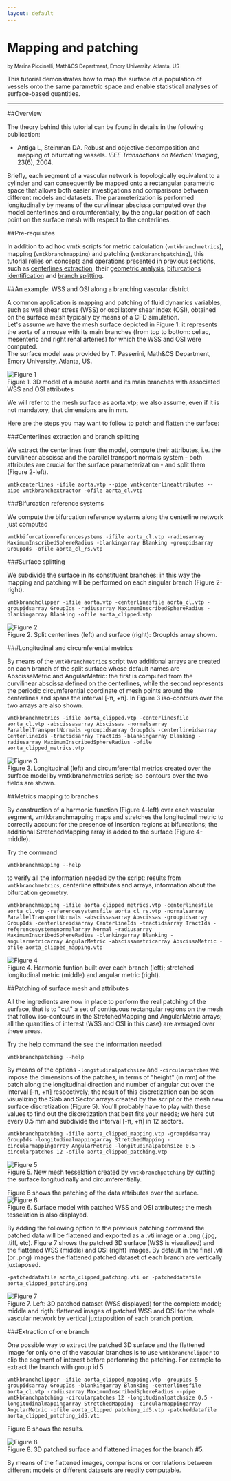 ```yaml
---
layout: default
---
```


Mapping and patching
==========

<sub>by Marina Piccinelli, Math&CS Department, Emory University, Atlanta, US</sub>

This tutorial demonstrates how to map the surface of a population of vessels onto the same parametric space and enable statistical analyses of surface-based quantities.

---

##Overview

The theory behind this tutorial can be found in details in the following publication:

+ Antiga L, Steinman DA. Robust and objective decomposition and mapping of bifurcating vessels. *IEEE Transactions on Medical Imaging*, 23(6), 2004. 

Briefly, each segment of a vascular network is topologically equivalent to a cylinder and can consequently be mapped onto a rectangular parametric space that allows both easier investigations and comparisons between different models and datasets. The parameterization is performed longitudinally by means of the curvilinear abscissa computed over the model centerlines and circumferentially, by the angular position of each point on the surface mesh with respect to the centerlines.

##Pre-requisites

In addition to ad hoc vmtk scripts for metric calculation (`vmtkbranchmetrics`), mapping (`vmtkbranchmapping`) and patching (`vmtkbranchpatching`), this tutorial relies on concepts and operations presented in previous sections, such as [centerlines extraction](/Tutorials/Centerlines), their [geometric analysis](/Tutorials/GeometricAnalysis), [bifurcations identification](/Tutorials/GeometricAnalysis) and [branch splitting](/Tutorials/BranchSplitting).

##An example: WSS and OSI along a branching vascular district

A common application is mapping and patching of fluid dynamics variables, such as wall shear stress (WSS) or oscillatory shear index (OSI), obtained on the surface mesh typically by means of a CFD simulation.<br>
Let's assume we have the mesh surface depicted in Figure 1: it represents the aorta of a mouse with its main branches (from top to bottom: celiac, mesenteric and right renal arteries) for which the WSS and OSI were computed.<br>
The surface model was provided by T. Passerini, Math&CS Department, Emory University, Atlanta, US.

![Figure 1](/media/Tutorials/MapPatchFigure1.png)
<br>Figure 1. 3D model of a mouse aorta and its main branches with associated WSS and OSI attributes

We will refer to the mesh surface as aorta.vtp; we also assume, even if it is not mandatory, that dimensions are in mm.

Here are the steps you may want to follow to patch and flatten the surface:

###Centerlines extraction and branch splitting

We extract the centerlines from the model, compute their attributes, i.e. the curvilinear abscissa and the parallel transport normals system - both attributes are crucial for the surface parameterization - and split them (Figure 2-left).

    vmtkcenterlines -ifile aorta.vtp --pipe vmtkcenterlineattributes --pipe vmtkbranchextractor -ofile aorta_cl.vtp

###Bifurcation reference systems

We compute the bifurcation reference systems along the centerline network just computed

    vmtkbifurcationreferencesystems -ifile aorta_cl.vtp -radiusarray MaximumInscribedSphereRadius -blankingarray Blanking -groupidsarray GroupIds -ofile aorta_cl_rs.vtp

###Surface splitting

We subdivide the surface in its constituent branches: in this way the mapping and patching will be performed on each singular branch (Figure 2-right).

    vmtkbranchclipper -ifile aorta.vtp -centerlinesfile aorta_cl.vtp -groupidsarray GroupIds -radiusarray MaximumInscribedSphereRadius -blankingarray Blanking -ofile aorta_clipped.vtp 

![Figure 2](/media/Tutorials/MapPatchFigure2.png)
<br>Figure 2. Split centerlines (left) and surface (right): GroupIds array shown.

###Longitudinal and circumferential metrics

By means of the `vmtkbranchmetrics` script two additional arrays are created on each branch of the split surface whose default names are AbscissaMetric and AngularMetric: the first is computed from the curvilinear abscissa defined on the centerlines, while the second represents the periodic circumferential coordinate of mesh points around the centerlines and spans the interval [-&pi;, +&pi;]. In Figure 3 iso-contours over the two arrays are also shown.

    vmtkbranchmetrics -ifile aorta_clipped.vtp -centerlinesfile aorta_cl.vtp -abscissasarray Abscissas -normalsarray ParallelTransportNormals -groupidsarray GroupIds -centerlineidsarray CenterlineIds -tractidsarray TractIds -blankingarray Blanking -radiusarray MaximumInscribedSphereRadius -ofile aorta_clipped_metrics.vtp

![Figure 3](/media/Tutorials/MapPatchFigure3.png)
<br>Figure 3. Longitudinal (left) and circumferential metrics created over the surface model by vmtkbranchmetrics script; iso-contours over the two fields are shown.

##Metrics mapping to branches

By construction of a harmonic function (Figure 4-left) over each vascular segment, vmtkbranchmapping maps and stretches the longitudinal metric to correctly account for the presence of insertion regions at bifurcations; the additional StretchedMapping array is added to the surface (Figure 4-middle).

Try the command

    vmtkbranchmapping --help

to verify all the information needed by the script: results from `vmtkbranchmetrics`, centerline attributes and arrays, information about the bifurcation geometry.

    vmtkbranchmapping -ifile aorta_clipped_metrics.vtp -centerlinesfile aorta_cl.vtp -referencesystemsfile aorta_cl_rs.vtp -normalsarray ParallelTransportNormals -abscissasarray Abscissas -groupidsarray GroupIds -centerlineidsarray CenterlineIds -tractidsarray TractIds -referencesystemsnormalarray Normal -radiusarray MaximumInscribedSphereRadius -blankingarray Blanking -angularmetricarray AngularMetric -abscissametricarray AbscissaMetric -ofile aorta_clipped_mapping.vtp

![Figure 4](/media/Tutorials/MapPatchFigure4.png)
<br>Figure 4. Harmonic funtion built over each branch (left); stretched longitudinal metric (middle) and angular metric (right).

##Patching of surface mesh and attributes

All the ingredients are now in place to perform the real patching of the surface, that is to "cut" a set of contiguous rectangular regions on the mesh that follow iso-contours in the StretchedMapping and AngularMetric arrays; all the quantities of interest (WSS and OSI in this case) are averaged over these areas.

Try the help command the see the information needed

    vmtkbranchpatching --help

By means of the options `-longitudinalpatchsize` and `-circularpatches` we impose the dimensions of the patches, in terms of "height" (in mm) of the patch along the longitudinal direction and number of angular cut over the interval [-&pi;, +&pi;] respectively; the result of this discretization can be seen visualizing the Slab and Sector arrays created by the script or the mesh new surface discretization (Figure 5). You'll probably have to play with these values to find out the discretization that best fits your needs; we here cut every 0.5 mm and subdivide the interval [-&pi;, +&pi;] in 12 sectors.

    vmtkbranchpatching -ifile aorta_clipped_mapping.vtp -groupidsarray GroupIds -longitudinalmappingarray StretchedMapping -circularmappingarray AngularMetric -longitudinalpatchsize 0.5 -circularpatches 12 -ofile aorta_clipped_patching.vtp

![Figure 5](/media/Tutorials/MapPatchFigure5.png)
<br>Figure 5. New mesh tesselation created by `vmtkbranchpatching` by cutting the surface longitudinally and circumferentially.

Figure 6 shows the patching of the data attributes over the surface.<br>
![Figure 6](/media/Tutorials/MapPatchFigure6.png)
<br>Figure 6. Surface model with patched WSS and OSI attributes; the mesh tesselation is also displayed. 

By adding the following option to the previous patching command the patched data will be flattened and exported as a .vti image or a .png (.jpg, .tiff, etc). Figure 7 shows the patched 3D surface (WSS is visualized) and the flattened WSS (middle) and OSI (right) images. By default in the final .vti (or .png) images the flattened patched dataset of each branch are vertically juxtaposed.

    -patcheddatafile aorta_clipped_patching.vti or -patcheddatafile aorta_clipped_patching.png

![Figure 7](/media/Tutorials/MapPatchFigure7.png)
<br>Figure 7. Left: 3D patched dataset (WSS displayed) for the complete model; middle and rigth: flattened images of patched WSS and OSI for the whole vascular network by vertical juxtaposition of each branch portion. 

###Extraction of one branch

One possible way to extract the patched 3D surface and the flattened image for only one of the vascular branches is to use `vmtkbranchclipper` to clip the segment of interest before performing the patching. For example to extract the branch with group id 5

    vmtkbranchclipper -ifile aorta_clipped_mapping.vtp -groupids 5 -groupidsarray GroupIds -blankingarray Blanking -centerlinesfile aorta_cl.vtp -radiusarray MaximumInscribedSphereRadius --pipe vmtkbranchpatching -circularpatches 12 -longitudinalpatchsize 0.5 -longitudinalmappingarray StretchedMapping -circularmappingarray AngularMetric -ofile aorta_clipped patching_id5.vtp -patcheddatafile aorta_clipped_patching_id5.vti

Figure 8 shows the results.

![Figure 8](/media/Tutorials/MapPatchFigure8.png)
<br>Figure 8. 3D patched surface and flattened images for the branch #5.

By means of the flattened images, comparisons or correlations between different models or different datasets are readily computable. 

